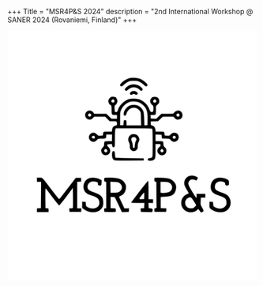 +++
Title = "MSR4P&S 2024"
description = "2nd International Workshop @ SANER 2024 (Rovaniemi, Finland)"
+++

![workshop logo](image/logo.svg "Logo")
